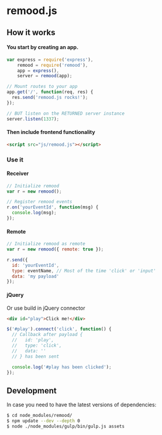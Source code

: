 # remood.js

## How it works

#### You start by creating an app.

```js
var express = require('express'),
    remood = require('remood'),
    app = express(),
    server = remood(app);

// Mount routes to your app
app.get('/', function(req, res) {
  res.send('remood.js rocks!');
});

// BUT listen on the RETURNED server instance
server.listen(1337);
```

#### Then include frontend functionality

```html
<script src="js/remood.js"></script>
```

### Use it

#### Receiver

```js
// Initialize remood
var r = new remood();

// Register remood events
r.on('yourEventId', function(msg) {
  console.log(msg);
});
```

#### Remote

```js
// Initialize remood as remote
var r = new remood({ remote: true });

r.send({
  id: 'yourEventId',
  type: eventName, // Most of the time 'click' or 'input'
  data: 'my payload'
});
```

#### jQuery

Or use build in jQuery connector

```html
<div id="play">Click me!</div>
```

```js
$('#play').connect('click', function() {
  // Callback after payload {
  //   id: 'play',
  //   type: 'click',
  //   data: ''
  // } has been sent

  console.log('#play has been clicked');
});
```

## Development

In case you need to have the latest versions of dependencies:

```sh
$ cd node_modules/remood/
$ npm update --dev --depth 0
$ node ./node_modules/gulp/bin/gulp.js assets
```
